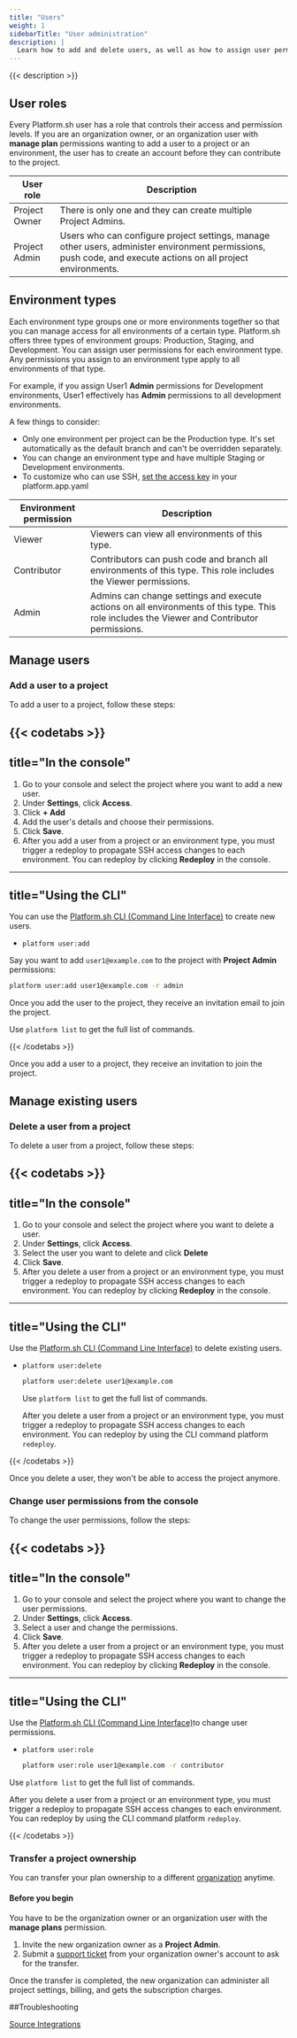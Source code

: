 ```yaml
---
title: "Users"
weight: 1
sidebarTitle: "User administration"
description: |
  Learn how to add and delete users, as well as how to assign user permissions per environment type.
---
```


{{< description >}}

## User roles

Every Platform.sh user has a role that controls their access and permission levels.
If you are an organization owner, or an organization user with **manage plan** permissions wanting to add a user to a project or an environment, the user has to create an account before they can contribute to the project.

| User role    | Description |
| ------------ |-------------|
|Project Owner| There is only one and they can create multiple Project Admins.  |
|Project Admin | Users who can configure project settings, manage other users, administer environment permissions, push code, and execute actions on all project environments.|


## Environment types

Each environment type groups one or more environments together so that you can manage access for all environments of a certain type.
Platform.sh offers three types of environment groups: Production, Staging, and Development.
You can assign user permissions for each environment type.
Any permissions you assign to an environment type apply to all environments of that type.

For example, if you assign User1 **Admin** permissions for Development environments, User1 effectively has **Admin** permissions to all development environments.

A few things to consider:

* Only one environment per project can be the Production type. It's set automatically as the default branch and can't be overridden separately.
* You can change an environment type and have multiple Staging or Development environments.
* To customize who can use SSH, [set the access key](/configuration/app/access.html) in your platform.app.yaml


| Environment permission   | Description |
|------------------------- |-------------|
|Viewer                    | Viewers can view all environments of this type.|
|Contributor               | Contributors can push code and branch all environments of this type. This role includes the Viewer permissions.
|Admin                     | Admins can change settings and execute actions on all environments of this type. This role includes the Viewer and Contributor permissions.

## Manage users

### Add a user to a project

To add a user to a project, follow these steps:

{{< codetabs >}}
---
title="In the console"
---
1. Go to your console and select the project where you want to add a new user.
2. Under **Settings**, click **Access**.
1. Click **+ Add**
1. Add the user's details and choose their permissions.
4. Click **Save**.
5. After you add a user from a project or an environment type, you must trigger a redeploy to propagate SSH access changes to each environment. You can redeploy by clicking **Redeploy** in the console.
---
title="Using the CLI"
---
You can use the [Platform.sh CLI (Command Line Interface)](/development/cli/_index.md) to create new users.

* `platform user:add`

Say you want to add `user1@example.com` to the project with **Project Admin** permissions:

```bash
platform user:add user1@example.com -r admin
```
Once you add the user to the project, they receive an invitation email to join the project.

Use `platform list` to get the full list of commands.

{{< /codetabs >}}

Once you add a user to a project, they receive an invitation to join the project.

## Manage existing users

### Delete a user from a project

To delete a user from a project, follow these steps:

{{< codetabs >}}
---
title="In the console"
---
1. Go to your console and select the project where you want to delete a user.
2. Under **Settings**, click **Access**.
3. Select the user you want to delete and click **Delete**
4. Click **Save**.
5. After you delete a user from a project or an environment type, you must trigger a redeploy to propagate SSH access changes to each environment. You can redeploy by clicking **Redeploy** in the console.
---
title="Using the CLI"
---
Use the [Platform.sh CLI (Command Line Interface)](/development/cli/_index.md) to delete existing users.

* `platform user:delete`

  ```bash
  platform user:delete user1@example.com
  ```

  Use `platform list` to get the full list of commands.

  After you delete a user from a project or an environment type, you must trigger a redeploy to propagate SSH access changes to each environment. You can redeploy by using the CLI command platform `redeploy`.

{{< /codetabs >}}

Once you delete a user, they won't be able to access the project anymore.


### Change user permissions from the console

To change the user permissions, follow the steps:

{{< codetabs >}}
---
title="In the console"
---
1. Go to your console and select the project where you want to change the user permissions.
2. Under **Settings**, click **Access**.
3. Select a user and change the permissions.
4. Click **Save**.
5. After you delete a user from a project or an environment type, you must trigger a redeploy to propagate SSH access changes to each environment. You can redeploy by clicking **Redeploy** in the console.
---
title="Using the CLI"
---
Use the [Platform.sh CLI (Command Line Interface)](/development/cli/_index.md)to change user permissions.

* `platform user:role`

  ```bash
  platform user:role user1@example.com -r contributor
  ```

Use `platform list` to get the full list of commands.

After you delete a user from a project or an environment type, you must trigger a redeploy to propagate SSH access changes to each environment. You can redeploy by using the CLI command platform `redeploy`.

{{< /codetabs >}}


### Transfer a project ownership

You can transfer your plan ownership to a different [organization](https://docs.platform.sh/administration/organizations.html) anytime.

#### Before you begin

You have to be the organization owner or an organization user with the **manage plans** permission.

1. Invite the new organization owner as a **Project Admin**.
2. Submit a [support ticket](https://console.platform.sh/-/users/~/tickets) from your organization owner's account to ask for the transfer.

Once the transfer is completed, the new organization can administer all project settings, billing, and gets the subscription charges.


##Troubleshooting

[Source Integrations](integrations/source/troubleshooting.html)
